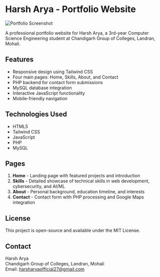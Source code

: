 # Harsh Arya - Portfolio Website

![Portfolio Screenshot](.screenshot.png)

A professional portfolio website for Harsh Arya, a 3rd-year Computer Science Engineering student at Chandigarh Group of Colleges, Landran, Mohali.

## Features

- Responsive design using Tailwind CSS
- Four main pages: Home, Skills, About, and Contact
- PHP backend for contact form submissions
- MySQL database integration
- Interactive JavaScript functionality
- Mobile-friendly navigation

## Technologies Used

- HTML5
- Tailwind CSS
- JavaScript
- PHP
- MySQL

## Pages

1. **Home** - Landing page with featured projects and introduction
2. **Skills** - Detailed showcase of technical skills in web development, cybersecurity, and AI/ML
3. **About** - Personal background, education timeline, and interests
4. **Contact** - Contact form with PHP processing and Google Maps integration

## License

This project is open-source and available under the MIT License.

## Contact

Harsh Arya  
Chandigarh Group of Colleges, Landran, Mohali  
Email: harsharyaofficial27@gmail.com
